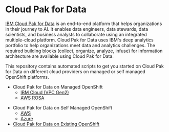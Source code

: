 # Cloud Pak for Data
[IBM Cloud Pak for Data](https://www.ibm.com/ca-en/products/cloud-pak-for-data) is an end-to-end platform that helps organizations in their journey to AI. It enables data engineers, data stewards, data scientists, and business analysts to collaborate using an integrated multiple-cloud platform. Cloud Pak for Data uses IBM's deep analytics portfolio to help organizations meet data and analytics challenges. The required building blocks (collect, organize, analyze, infuse) for information architecture are available using Cloud Pak for Data.

This repository contains automated scripts to get you started on Cloud Pak for Data on different cloud providers on managed or self managed OpenShift platforms.
- Cloud Pak for Data on Managed OpenShift
  - [IBM Cloud (VPC Gen2)](./managed-openshift/ibmcloud/README.md)
  - [AWS ROSA](./managed-openshift/aws/terraform/README.md)
<!--   - [Azure ARO](./managed-openshift/azure/arm/README.md) -->
- Cloud Pak for Data on Self Managed OpenShift
  - [AWS](./selfmanaged-openshift/README.md)
  - [Azure](./selfmanaged-openshift/README.md)
- [Cloud Pak for Data on Existing OpenShift](./existing-openshift/README.md)

